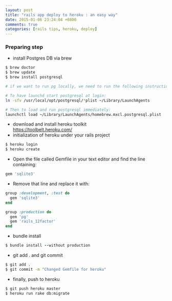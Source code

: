 ```yaml
---
layout: post
title: "rails app deploy to heroku : an easy way"
date: 2015-01-06 23:24:04 +0800
comments: true
categories: [rails tips, heroku, deploy]
---
```


### Preparing step
- install Postgres DB via brew
``` bash
$ brew doctor
$ brew update
$ brew install postgresql

# if we want to run pg locally, we need to run the following instructions.

# To have launchd start postgresql at login:
ln -sfv /usr/local/opt/postgresql/*plist ~/Library/LaunchAgents

# Then to load and run postgresql immediately:
launchctl load ~/Library/LaunchAgents/homebrew.mxcl.postgresql.plist
```
- download and install heroku toolkit  
https://toolbelt.heroku.com/
- initialization of heroku under your rails project
``` bash
$ heroku login
$ heroku create
```
- Open the file called Gemfile in your text editor and find the line containing:
``` ruby
gem 'sqlite3'
```
- Remove that line and replace it with:

``` ruby
group :development, :test do
  gem 'sqlite3'
end

group :production do
  gem 'pg'
  gem 'rails_12factor'
end
```
- bundle install
``` ruby
$ bundle install --without production
```
- git add . and git commit
``` bash
$ git add .
$ git commit -m "Changed Gemfile for heroku"
```
- finally, push to heroku
``` bash
$ git push heroku master
$ heroku run rake db:migrate
```